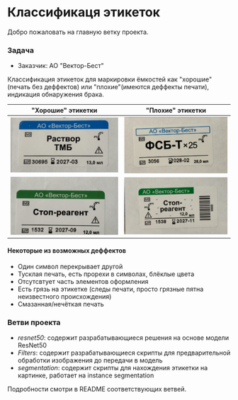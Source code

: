 # Классификаця этикеток

Добро пожаловать на главную ветку проекта.

### Задача
- Заказчик: АО "Вектор-Бест"

Классификация этикеток для маркировки ёмкостей как "хорошие"(печать без деффектов) или "плохие"(имеются деффекты печати), индикация обнаружения брака.

| "Хорошие" этикетки | "Плохие" этикетки |
|:-:|:-:|
| <img src="assets/good_example_1.jpg" alt="good example #1"> | <img src="assets/bad_example_1.jpg" alt="bad example #1"> |
| <img src="assets/good_example_2.jpg" alt="good example #2"> | <img src="assets/bad_example_2.jpg" alt="bad example #2"> |

#### Некоторые из возможных деффектов
- Один символ перекрывает другой
- Тусклая печать, есть прорехи в символах, блёклые цвета
- Отсутсвтует часть элементов оформления
- Есть грязь на этикетке (следы печати, просто грязные пятна неизвестного происхождения)
- Смазанная/нечёткая печать

### Ветви проекта
- _resnet50_: содержит разрабатывающиеся решения на основе модели ResNet50
- _Filters_: содержит разрабатывающиеся скрипты для предварительной обработки изображения до передачи в модель
- _segmentation_: содержит скрипты для нахождения этикетки на картинке, работает на instance segmentation

Подробности смотри в README соответствующих ветвей.
